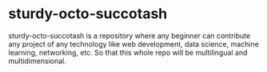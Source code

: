 # sturdy-octo-succotash
sturdy-octo-succotash is a repository where any beginner can contribute any project of any technology like web development, data science, machine learning, networking, etc. So that this whole repo will be multilingual and multidimensional.
